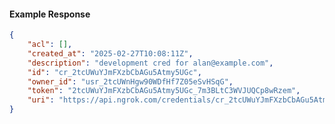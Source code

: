 <!-- Code generated for API Clients. DO NOT EDIT. -->

#### Example Response

```json
{
	"acl": [],
	"created_at": "2025-02-27T10:08:11Z",
	"description": "development cred for alan@example.com",
	"id": "cr_2tcUWuYJmFXzbCbAGu5Atmy5UGc",
	"owner_id": "usr_2tcUWnHgw90WDfHf7Z05eSvHSqG",
	"token": "2tcUWuYJmFXzbCbAGu5Atmy5UGc_7m3BLtC3WVJUQCp8wRzem",
	"uri": "https://api.ngrok.com/credentials/cr_2tcUWuYJmFXzbCbAGu5Atmy5UGc"
}
```

